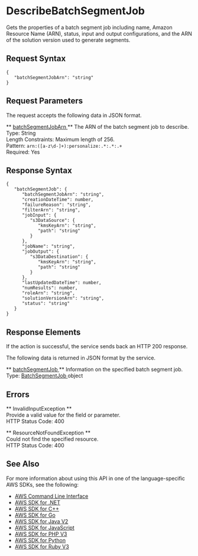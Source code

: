 # DescribeBatchSegmentJob<a name="API_DescribeBatchSegmentJob"></a>

Gets the properties of a batch segment job including name, Amazon Resource Name \(ARN\), status, input and output configurations, and the ARN of the solution version used to generate segments\.

## Request Syntax<a name="API_DescribeBatchSegmentJob_RequestSyntax"></a>

```
{
   "batchSegmentJobArn": "string"
}
```

## Request Parameters<a name="API_DescribeBatchSegmentJob_RequestParameters"></a>

The request accepts the following data in JSON format\.

 ** [ batchSegmentJobArn ](#API_DescribeBatchSegmentJob_RequestSyntax) **   <a name="personalize-DescribeBatchSegmentJob-request-batchSegmentJobArn"></a>
The ARN of the batch segment job to describe\.  
Type: String  
Length Constraints: Maximum length of 256\.  
Pattern: `arn:([a-z\d-]+):personalize:.*:.*:.+`   
Required: Yes

## Response Syntax<a name="API_DescribeBatchSegmentJob_ResponseSyntax"></a>

```
{
   "batchSegmentJob": { 
      "batchSegmentJobArn": "string",
      "creationDateTime": number,
      "failureReason": "string",
      "filterArn": "string",
      "jobInput": { 
         "s3DataSource": { 
            "kmsKeyArn": "string",
            "path": "string"
         }
      },
      "jobName": "string",
      "jobOutput": { 
         "s3DataDestination": { 
            "kmsKeyArn": "string",
            "path": "string"
         }
      },
      "lastUpdatedDateTime": number,
      "numResults": number,
      "roleArn": "string",
      "solutionVersionArn": "string",
      "status": "string"
   }
}
```

## Response Elements<a name="API_DescribeBatchSegmentJob_ResponseElements"></a>

If the action is successful, the service sends back an HTTP 200 response\.

The following data is returned in JSON format by the service\.

 ** [ batchSegmentJob ](#API_DescribeBatchSegmentJob_ResponseSyntax) **   <a name="personalize-DescribeBatchSegmentJob-response-batchSegmentJob"></a>
Information on the specified batch segment job\.  
Type: [ BatchSegmentJob ](API_BatchSegmentJob.md) object

## Errors<a name="API_DescribeBatchSegmentJob_Errors"></a>

 ** InvalidInputException **   
Provide a valid value for the field or parameter\.  
HTTP Status Code: 400

 ** ResourceNotFoundException **   
Could not find the specified resource\.  
HTTP Status Code: 400

## See Also<a name="API_DescribeBatchSegmentJob_SeeAlso"></a>

For more information about using this API in one of the language\-specific AWS SDKs, see the following:
+  [ AWS Command Line Interface](https://docs.aws.amazon.com/goto/aws-cli/personalize-2018-05-22/DescribeBatchSegmentJob) 
+  [ AWS SDK for \.NET](https://docs.aws.amazon.com/goto/DotNetSDKV3/personalize-2018-05-22/DescribeBatchSegmentJob) 
+  [ AWS SDK for C\+\+](https://docs.aws.amazon.com/goto/SdkForCpp/personalize-2018-05-22/DescribeBatchSegmentJob) 
+  [ AWS SDK for Go](https://docs.aws.amazon.com/goto/SdkForGoV1/personalize-2018-05-22/DescribeBatchSegmentJob) 
+  [ AWS SDK for Java V2](https://docs.aws.amazon.com/goto/SdkForJavaV2/personalize-2018-05-22/DescribeBatchSegmentJob) 
+  [ AWS SDK for JavaScript](https://docs.aws.amazon.com/goto/AWSJavaScriptSDK/personalize-2018-05-22/DescribeBatchSegmentJob) 
+  [ AWS SDK for PHP V3](https://docs.aws.amazon.com/goto/SdkForPHPV3/personalize-2018-05-22/DescribeBatchSegmentJob) 
+  [ AWS SDK for Python](https://docs.aws.amazon.com/goto/boto3/personalize-2018-05-22/DescribeBatchSegmentJob) 
+  [ AWS SDK for Ruby V3](https://docs.aws.amazon.com/goto/SdkForRubyV3/personalize-2018-05-22/DescribeBatchSegmentJob) 